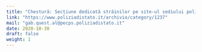 ```yaml
---
title: "Chestură: Secțiune dedicată străinilor pe site-ul sediului poliției (Chestura) din Alessandria."
link: "https://www.poliziadistato.it/archivio/category/1237"
mail: "gab.quest.al@pecps.poliziadistato.it"
date: 2020-10-30
draft: false
weight: 1
---
```

